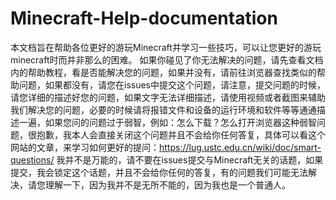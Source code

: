 # Minecraft-Help-documentation
本文档旨在帮助各位更好的游玩Minecraft并学习一些技巧，可以让您更好的游玩minecraft时而并非那么的困难。
如果你碰见了你无法解决的问题，请先查看文档内的帮助教程，看是否能解决您的问题，如果并没有，请前往浏览器查找类似的帮助问题，如果都没有，请您在issues中提交这个问题，请注意，提交问题的时候，请您详细的描述好您的问题，如果文字无法详细描述，请使用视频或者截图来辅助我们解决您的问题，必要的时候请将报错文件和设备的运行环境和软件等等通通描述一遍，如果您问的问题过于弱智，例如：怎么下载？怎么打开浏览器这种弱智问题，很抱歉，我本人会直接关闭这个问题并且不会给你任何答复，具体可以看这个网站的文章，来学习如何更好的提问：https://lug.ustc.edu.cn/wiki/doc/smart-questions/
我并不是万能的，请不要在issues提交与Minecraft无关的话题，如果提交，我会锁定这个话题，并且不会给你任何的答复，有的问题我们可能无法解决，请您理解一下，因为我并不是无所不能的，因为我也是一个普通人。
